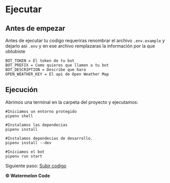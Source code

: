 # Ejecutar
## Antes de empezar
Antes de ejecutar tu codigo requeriras renombrar el archivo ```.env.example``` y dejarlo asi ```.env``` y en ese archivo remplazaras la información por la que obtubiste
   ```
   BOT_TOKEN = El token de tu bot
   BOT_PREFIX = Como quieres que llamen a tu bot
   BOT_DESCRIPTION = Describe que hara
   OPEN_WEATHER_KEY = El api de Open Weather Map
   ```

## Ejecución
Abrimos una terminal en la carpeta del proyecto y ejecutamos:
   ```shell
   #Iniciamos un entorno protegido
   pipenv shell

   #Instalamos las dependecias
   pipenv install

   #Instalamos dependecias de desarrollo.
   pipenv install --dev

   #Iniciamos el bot
   pipenv run start
   ```

Siguiente paso: [Subir codigo](./upload.md)

**© Watermelon Code**
